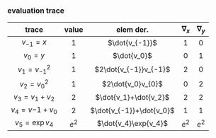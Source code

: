 ###  evaluation trace
|       trace       | value |         elem der.        | $\nabla_x$ | $\nabla_y$ |
|:-----------------:|:-----:|:------------------------:|:----------:|:----------:|
|    $v_{-1} = x$   |   1   |      $\dot{v_{-1}}$      |      1     |      0     |
|     $v_0 = y$     |   1   |        $\dot{v_0}$       |      0     |      1     |
|  $v_1 = v_{-1}^2$ |   1   |   $2\dot{v_{-1}}v_{-1}$  |      2     |      0     |
|   $v_2 = v_0^2$   |   1   |     $2\dot{v_0}v_{0}$    |      0     |      2     |
|  $v_3 = v_1+v_2$  |   2   |   $\dot{v_1}+\dot{v_2}$  |      2     |      2     |
| $v_4 = v{-1}+v_0$ |   2   | $\dot{v_{-1}}+\dot{v_0}$ |      1     |      1     |
| $v_5 = \exp{v_4}$ | $e^2$ |   $\dot{v_4}\exp{v_4}$   |    $e^2$   |    $e^2$   |
